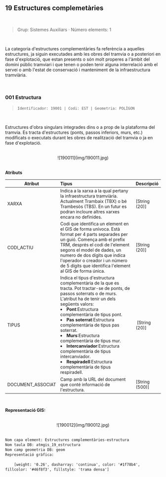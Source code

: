 ## 19 Estructures complemetàries

<br/>

>  Grup: Sistemes Auxiliars · Número elements: 1

<br/>

La categoria d'estructures complementàries fa referència a aquelles estructures, ja siguin executades amb les obres del tramvia o a posteriori en fase d'explotació, que estan presents o són molt properes a l'àmbit del domini públic tramviari i que tenen o poden tenir alguna interrelació amb el servei o amb l'estat de conservació i manteniment de la infraestructura tramviària.

<br/>

### 001 Estructura

> `Identificador: 19001 | Codi: EST | Geometria: POLÍGON`

<br/>

Estructures d'obra singulars integrades dins o a prop de la plataforma del tramvia. Es tracta d'estructures (ponts, passos inferiors, murs, etc.) modificats o executats durant les obres de realització del tramvia o ja en fase d'explotació.

<br/>

<center>![190011](img/190011.jpg)</center>

<br/>


**Atributs**

| Atribut       | Tipus    | Descripció  |
| ------------- |:-------------| :-----|
| XARXA         | Indica a la xarxa a la qual pertany la infraestructura tramviària. Actualment Trambaix (TBX) o bé Trambesòs (TBS). En un futur es podran incloure altres xarxes encara no definides. | [String (20)] |
| CODI_ACTIU    | Codi que identifica un element en el GIS de forma unívoca. Està format per 4 parts separades per un guió. Comença amb el prefix TRM, després el codi de l'element segons el model de dades, un numero de dos dígits que indica l'operador o creador i un número de 5 dígits que identifica l'element al GIS de forma única.      |   [String (20)] |
| TIPUS | Indica el tipus d'estructura complementària de la que es tracta. Pot tractar-se de ponts, de passos soterrats o de murs. L'atribut ha de tenir un dels següents valors:<li>**Pont**:Estructura complementària de tipus pont.</li><li>**Pas soterrat**:Estructura complementària de tipus pas soterrat.</li><li>**Murs**:Estructura complementària de tipus mur.</li><li>**Intercanviador**:Estructura complementària de tipus intercanviador.</li><li>**Respiradell**:Estructura complementària de tipus respiradell.</li> | [String (20)] |
| DOCUMENT_ASSOCIAT | Camp amb la URL del document que conté informació de l'estructura. | [String (500)] |



<br/>

**Representació GIS:**

<br/>
<center>![190012](img/190012.jpg)</center>
<br/>

    Nom capa element: Estructures complementàries-estructura
    Nom taula DB: atmgis_19_estructura
    Nom camp geometria DB: geom
    Representació gràfica:

        [weight: '0.26', dasharray: 'continua', color: '#1f78b4', fillcolor: '#46f8f3', fillstyle: 'trama densa']
